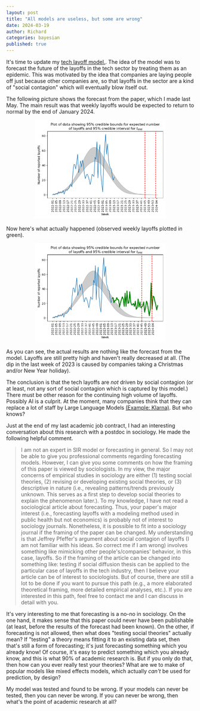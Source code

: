 ```yaml
---
layout: post
title: "All models are useless, but some are wrong"
date: 2024-03-19
author: Richard
categories: bayesian
published: true
---
```

It's time to update my [tech layoff model.](https://arxiv.org/abs/2305.05210). The idea of the model was to forecast the future of the layoffs in the tech sector by treating them as an epidemic. This was motivated by the idea that companies are laying people off just because other companies are, so that layoffs in the sector are a kind of "social contagion" which will eventually blow itself out.

The following picture shows the forecast from the paper, which I made last May. The main result was that weekly layoffs would be expected to return to normal by the end of January 2024.

<div style="width:70%; margin:0 auto;">
 <img src="/blog/images/2023-05/results.png" />
</div>

Now here's what actually happened (observed weekly layoffs plotted in green).

<div style="width:70%; margin:0 auto;">
 <img src="/blog/images/2024/results_and_truth.png" />
</div>

As you can see, the actual results are nothing like the forecast from the model. Layoffs are still pretty high and haven't really decreased at all. (The dip in the last week of 2023 is caused by companies taking a Christmas and/or New Year holiday).

The conclusion is that the tech layoffs are *not* driven by social contagion (or at least, not any sort of social contagion which is captured by this model.) There must be other reason for the continuing high volume of layoffs. Possibly AI is a culprit. At the moment, many companies think that they can replace a lot of staff by Large Language Models [(Example: Klarna)](https://www.hrdive.com/news/klarna-ai-replacing-workers/708971/). But who knows?

Just at the end of my last academic job contract, I had an interesting conversation about this research with a postdoc in sociology. He made the following helpful comment.

> I am not an expert in SIR model or forecasting in general. So I may not be able to give you professional comments regarding forecasting models. However, I can give you some comments on how the framing of this paper is viewed by sociologists. In my view, the major concerns of empirical studies in sociology are either (1) testing social theories, (2) revising or developing existing social theories, or (3) descriptive in nature (i.e., revealing patterns/trends previously unknown. This serves as a first step to develop social theories to explain the phenomenon later.). To my knowledge, I have not read a sociological article about forecasting. Thus, your paper's major interest (i.e., forecasting layoffs with a modeling method used in public health but not economics) is probably not of interest to sociology journals. Nonetheless, it is possible to fit into a sociology journal if the framing of the paper can be changed. My understanding is that Jeffrey Pfeffer's argument about social contagion of layoffs (I am not familiar with his ideas. So correct me if I am wrong) involves something like mimicking other people's/companies' behavior, in this case, layoffs. So if the framing of the article can be changed into something like: testing if social diffusion thesis can be applied to the particular case of layoffs in the tech industry, then I believe your article can be of interest to sociologists. But of course, there are still a lot to be done if you want to pursue this path (e.g., a more elaborated theoretical framing, more detailed empirical analyses, etc.). If you are interested in this path, feel free to contact me and I can discuss in detail with you.

It's very interesting to me that forecasting is a no-no in sociology. On the one hand, it makes sense that this paper could never have been publishable (at least, before the results of the forecast had been known). On the other, if forecasting is not allowed, then what does "testing social theories" actually mean? If "testing" a theory means fitting it to an existing data set, then that's still a form of forecasting; it's just forecasting something which you already know! Of course, it's easy to predict something which you already know, and this is what 90% of academic research is. But if you only do that, then how can you ever really test your theories? What are we to make of popular models like mixed effects models, which actually *can't* be used for prediction, by design? 

My model was tested and found to be wrong. If your models can never be tested, then you can never be wrong. If you can never be wrong, then what's the point of academic research at all?

